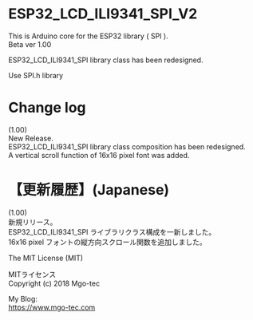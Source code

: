 # ESP32_LCD_ILI9341_SPI_V2
This is Arduino core for the ESP32 library ( SPI ).  
Beta ver 1.00  
  
ESP32_LCD_ILI9341_SPI library class has been redesigned.  
  
Use SPI.h library  
  
# Change log
(1.00)  
New Release.  
ESP32_LCD_ILI9341_SPI library class composition has been redesigned.  
A vertical scroll function of 16x16 pixel font was added.  
  
# 【更新履歴】(Japanese)  
(1.00)  
新規リリース。  
ESP32_LCD_ILI9341_SPI ライブラリクラス構成を一新しました。  
16x16 pixel フォントの縦方向スクロール関数を追加しました。  
  
The MIT License (MIT)  
  
MITライセンス  
Copyright (c) 2018 Mgo-tec  
  
My Blog:  
https://www.mgo-tec.com  